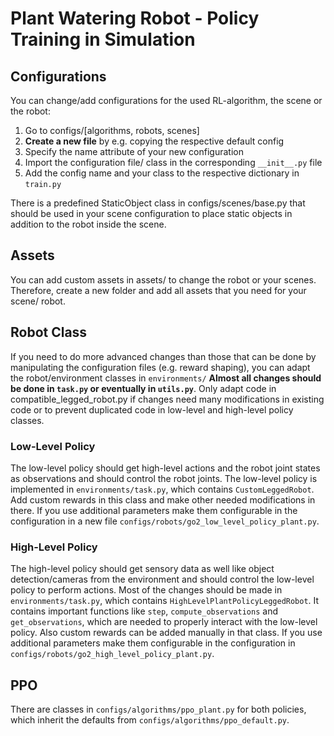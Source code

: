 # Plant Watering Robot - Policy Training in Simulation

## Configurations
You can change/add configurations for the used RL-algorithm, the scene or the robot:
1. Go to configs/[algorithms, robots, scenes]
2.  **Create a new file** by e.g. copying the respective default config
3. Specify the name attribute of your new configuration
4. Import the configuration file/ class in the corresponding `__init__.py` file
5. Add the config name and your class to the respective dictionary in `train.py`

There is a predefined StaticObject class in configs/scenes/base.py that should be used in your scene configuration to place static objects in addition to the robot inside the scene.

## Assets
You can add custom assets in assets/ to change the robot or your scenes. Therefore, create a new folder and add all assets that you need for your scene/ robot.

## Robot Class
If you need to do more advanced changes than those that can be done by manipulating the configuration files (e.g. reward shaping), you can adapt the robot/environment classes in `environments/`
**Almost all changes should be done in `task.py` or eventually in `utils.py`**. Only adapt code in compatible_legged_robot.py if changes need many modifications in existing code or to prevent duplicated code in low-level and high-level policy classes.

### Low-Level Policy
The low-level policy should get high-level actions and the robot joint states as observations and should control the robot joints.
The low-level policy is implemented in `environments/task.py`, which contains `CustomLeggedRobot`. Add custom rewards in this class and make other needed modifications in there.
If you use additional parameters make them configurable in the configuration in a new file `configs/robots/go2_low_level_policy_plant.py`.

### High-Level Policy
The high-level policy should get sensory data as well like object detection/cameras from the environment and should control the low-level policy to perform actions. 
Most of the changes should be made in `environments/task.py`, which contains `HighLevelPlantPolicyLeggedRobot`. It contains important functions like `step`, `compute_observations` and `get_observations`, which are needed to properly interact with the low-level policy.
Also custom rewards can be added manually in that class.
If you use additional parameters make them configurable in the configuration in `configs/robots/go2_high_level_policy_plant.py`.

## PPO

There are classes in `configs/algorithms/ppo_plant.py` for both policies, which inherit the defaults from `configs/algorithms/ppo_default.py`.

